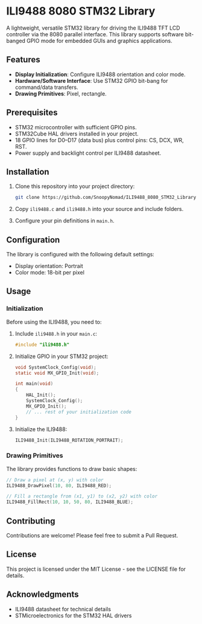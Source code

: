 # ILI9488 8080 STM32 Library

A lightweight, versatile STM32 library for driving the ILI9488 TFT LCD controller via the 8080 parallel interface. This library supports software bit-banged GPIO mode for embedded GUIs and graphics applications.

## Features

- **Display Initialization**: Configure ILI9488 orientation and color mode.
- **Hardware/Software Interface**: Use STM32 GPIO bit-bang for command/data transfers.
- **Drawing Primitives**: Pixel, rectangle.

## Prerequisites

- STM32 microcontroller with sufficient GPIO pins.
- STM32Cube HAL drivers installed in your project.
- 18 GPIO lines for D0–D17 (data bus) plus control pins: CS, DCX, WR, RST.
- Power supply and backlight control per ILI9488 datasheet.

## Installation

1. Clone this repository into your project directory:
   ```bash
   git clone https://github.com/SnoopyNomad/ILI9488_8080_STM32_Library.git
   ```

2. Copy `ili9488.c` and `ili9488.h` into your source and include folders.

3. Configure your pin definitions in `main.h`.

## Configuration

The library is configured with the following default settings:
- Display orientation: Portrait
- Color mode: 18-bit per pixel

## Usage

### Initialization

Before using the ILI9488, you need to:

1. Include `ili9488.h` in your `main.c`:
   ```c
   #include "ili9488.h"
   ```

2. Initialize GPIO in your STM32 project:
   ```c
   void SystemClock_Config(void);
   static void MX_GPIO_Init(void);

   int main(void)
   {
       HAL_Init();
       SystemClock_Config();
       MX_GPIO_Init();
       // ... rest of your initialization code
   }
   ```

3. Initialize the ILI9488:
   ```c
   ILI9488_Init(ILI9488_ROTATION_PORTRAIT);
   ```

### Drawing Primitives

The library provides functions to draw basic shapes:

```c
// Draw a pixel at (x, y) with color
ILI9488_DrawPixel(10, 80, ILI9488_RED);

// Fill a rectangle from (x1, y1) to (x2, y2) with color
ILI9488_FillRect(10, 10, 50, 80, ILI9488_BLUE);
```

## Contributing

Contributions are welcome! Please feel free to submit a Pull Request.

## License

This project is licensed under the MIT License - see the LICENSE file for details.

## Acknowledgments

- ILI9488 datasheet for technical details
- STMicroelectronics for the STM32 HAL drivers